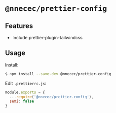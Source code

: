 # `@nnecec/prettier-config`

## Features

- Include prettier-plugin-tailwindcss

## Usage

Install:

```bash
$ npm install --save-dev @nnecec/prettier-config
```

Edit `.prettierrc.js`:

```js
module.exports = {
  ...require('@nnecec/prettier-config'),
  semi: false
}
```
